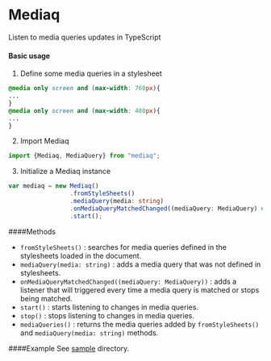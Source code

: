 # Mediaq
Listen to media queries updates in TypeScript

#### Basic usage
1. Define some media queries in a stylesheet
```css
@media only screen and (max-width: 760px){
...
}
@media only screen and (max-width: 480px){
...
}
```
2. Import Mediaq
```typescript
import {Mediaq, MediaQuery} from "mediaq";
```
3. Initialize a Mediaq instance
```typescript
var mediaq = new Mediaq()
                 .fromStyleSheets()
                 .mediaQuery(media: string)
                 .onMediaQueryMatchedChanged((mediaQuery: MediaQuery) => { })
                 .start();
```


####Methods
* ```fromStyleSheets()``` : searches for media queries defined in the stylesheets loaded in the document.
* ```mediaQuery(media: string)``` : adds a media query that was not defined in stylesheets.
* ```onMediaQueryMatchedChanged((mediaQuery: MediaQuery))``` : adds a listener that will triggered every time a media query is matched or stops being matched.
* ```start()``` : starts listening to changes in media queries.
* ```stop()``` : stops listening to changes in media queries.
* ```mediaQueries()``` : returns the media queries added by ```fromStyleSheets()``` and ```mediaQuery(media: string)``` methods.

####Example
See [sample](https://github.com/maroun-baydoun/mediaq/tree/master/sample) directory.
